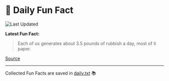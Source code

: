 # 🌟 Daily Fun Fact

![Last Updated](https://img.shields.io/badge/Last_Updated-2025_05_29-blue?style=flat-square)

**Latest Fun Fact:**

> Each of us generates about 3.5 pounds of rubbish a day, most of it paper.

[Source](http://www.djtech.net/humor/useless_facts.htm)

---

Collected Fun Facts are saved in [daily.txt](daily.txt) 📚
